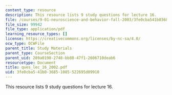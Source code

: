 ```yaml
---
content_type: resource
description: This resource lists 9 study questions for lecture 16.
file: /courses/9-01-neuroscience-and-behavior-fall-2003/3fe0cba541b036851085522695d09910_ques_lec_16_2002.pdf
file_size: 99942
file_type: application/pdf
learning_resource_types: []
license: https://creativecommons.org/licenses/by-nc-sa/4.0/
ocw_type: OCWFile
parent_title: Study Materials
parent_type: CourseSection
parent_uid: 289a0198-2748-bb88-47f1-2606710deab6
resourcetype: Document
title: ques_lec_16_2002.pdf
uid: 3fe0cba5-41b0-3685-1085-522695d09910
---
```

This resource lists 9 study questions for lecture 16.